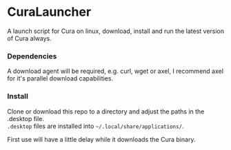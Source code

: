 # CuraLauncher

A launch script for Cura on linux, download, install and run the latest version of Cura always.

### Dependencies
A download agent will be required, e.g. curl, wget or axel, I recommend axel for it's parallel download capabilities.

### Install
Clone or download this repo to a directory and adjust the paths in the .desktop file.  
`.desktop` files are installed into `~/.local/share/applications/`.

First use will have a little delay while it downloads the Cura binary.